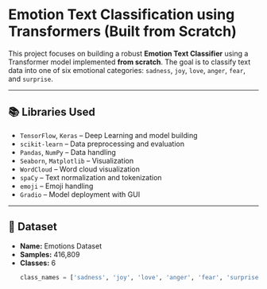 # Emotion Text Classification using Transformers (Built from Scratch)

This project focuses on building a robust **Emotion Text Classifier** using a Transformer model implemented **from scratch**. The goal is to classify text data into one of six emotional categories: `sadness`, `joy`, `love`, `anger`, `fear`, and `surprise`.

---

## 📚 Libraries Used

- `TensorFlow`, `Keras` – Deep Learning and model building  
- `scikit-learn` – Data preprocessing and evaluation  
- `Pandas`, `NumPy` – Data handling  
- `Seaborn`, `Matplotlib` – Visualization  
- `WordCloud` – Word cloud visualization  
- `spaCy` – Text normalization and tokenization  
- `emoji` – Emoji handling  
- `Gradio` – Model deployment with GUI

---

## 📑 Dataset

- **Name:** Emotions Dataset  
- **Samples:** 416,809  
- **Classes:** 6  
  ```python
  class_names = ['sadness', 'joy', 'love', 'anger', 'fear', 'surprise']
